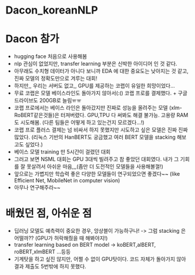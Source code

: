 # Dacon_koreanNLP

# Dacon 참가
- hugging face 처음으로 사용해봄
- nlp 관심이 없었지만, transfer learning 부분은 신박한 아이디어 인 것 같다.
- 아무래도 수치형 데이터가 아니다 보니까 EDA 에 대한 중요도는 낮아지는 것 같고, 진짜 모델의 정확도만으로 겨루는 대회!
- 하지만,, 우리는 서버도 없고,, GPU를 제공하는 코랩이 유일한 희망이었다...
- 무료 코랩은 모델 베이스라인도 돌아가지 않아서(:() 코랩 프로를 결제했다. + 구글 드라이브도 200GB로 늘림ㅠㅠ
- 코랩 프로에서는 베이스 라인은 돌아갔지만 진짜로 성능을 올려주는 모델 (xlm-RoBERT같은것들)은 터져버렸다. GPU,TPU 다 써봐도 해결 불가능. 고용량 RAM도 시도해봄. (다른 팀들은 어떻게 하고 있는건지 모르겠다...!)
- 코랩 프로 플러스 결제는 넘 비싸서 하지 못했지만 시도하고 싶은 모델은 진짜 진짜 많았다. (리눅스 기반의 HanBERT도 궁금했고 여러 BERT 모델을 stacking 해보고도 싶었다.)
- 베이스 모델 training 만 5시간이 걸렸던 대회
- 그러고 보면 NSML 대회는 GPU 3대씩 빌려주고 참 좋았던 대회였다. 내가 그 기회를 잘 못살려서 아쉬운 마음,,,(좀만 더 도전적인 모델들을 사용해볼껄!)
- 앞으로는 가볍지만 학습력 좋은 다양한 모델들이 연구되었으면 좋겠다~~ (like Efficient Net, MobileNet in computer vision)
- 아무나 연구해주라~~

# 배웠던 점, 아쉬운 점
- 딥러닝 모델도 예측력이 중요한 경우, 앙상블이 가능하구나! -> 그럼 stacking 은 어떨까?? (GPU가 허락해줬을 때 해봐야지!)
- transfer learning based on BERT model -> koBERT,alBERT, roBERT,xlmBERT ...등등
- 기계탓을 하고 싶진 않지만, 어쩔 수 없이 GPU탓이다. 코드 자체가 돌아가지 않아 결과 제출도 5번밖에 하지 못했다. 

